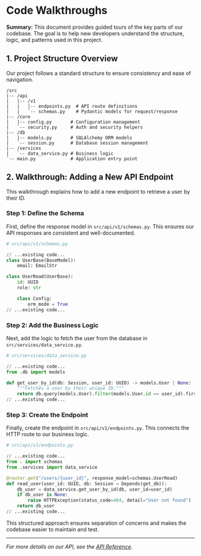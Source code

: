 # Code Walkthroughs

**Summary:** This document provides guided tours of the key parts of our codebase. The goal is to help new developers understand the structure, logic, and patterns used in this project.

## 1. Project Structure Overview

Our project follows a standard structure to ensure consistency and ease of navigation.

```
/src
|-- /api
|   |-- /v1
|   |   |-- endpoints.py  # API route definitions
|   |   `-- schemas.py    # Pydantic models for request/response
|-- /core
|   |-- config.py       # Configuration management
|   `-- security.py     # Auth and security helpers
|-- /db
|   |-- models.py       # SQLAlchemy ORM models
|   `-- session.py      # Database session management
|-- /services
|   `-- data_service.py # Business logic
`-- main.py             # Application entry point
```

## 2. Walkthrough: Adding a New API Endpoint

This walkthrough explains how to add a new endpoint to retrieve a user by their ID.

### Step 1: Define the Schema
First, define the response model in `src/api/v1/schemas.py`. This ensures our API responses are consistent and well-documented.

```python
# src/api/v1/schemas.py

// ...existing code...
class UserBase(BaseModel):
    email: EmailStr

class UserRead(UserBase):
    id: UUID
    role: str

    class Config:
        orm_mode = True
// ...existing code...
```

### Step 2: Add the Business Logic
Next, add the logic to fetch the user from the database in `src/services/data_service.py`.

```python
# src/services/data_service.py

// ...existing code...
from .db import models

def get_user_by_id(db: Session, user_id: UUID) -> models.User | None:
    """Fetches a user by their unique ID."""
    return db.query(models.User).filter(models.User.id == user_id).first()
// ...existing code...
```

### Step 3: Create the Endpoint
Finally, create the endpoint in `src/api/v1/endpoints.py`. This connects the HTTP route to our business logic.

```python
# src/api/v1/endpoints.py

// ...existing code...
from . import schemas
from .services import data_service

@router.get("/users/{user_id}", response_model=schemas.UserRead)
def read_user(user_id: UUID, db: Session = Depends(get_db)):
    db_user = data_service.get_user_by_id(db, user_id=user_id)
    if db_user is None:
        raise HTTPException(status_code=404, detail="User not found")
    return db_user
// ...existing code...
```

This structured approach ensures separation of concerns and makes the codebase easier to maintain and test.

---
*For more details on our API, see the [API Reference](../api-reference/README.md).*